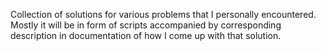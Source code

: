 Collection of solutions for various problems that I personally encountered.
Mostly it will be in form of scripts accompanied by corresponding description in documentation of how I come up with that solution.
